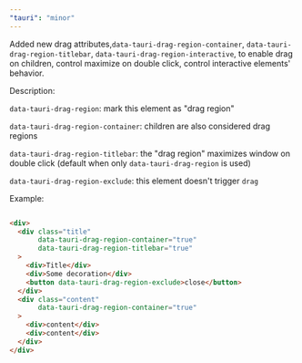 ```yaml
---
"tauri": "minor"
---
```


Added new drag attributes,`data-tauri-drag-region-container`, `data-tauri-drag-region-titlebar`, `data-tauri-drag-region-interactive`, to enable drag on children, control maximize on double click, control interactive elements' behavior.

Description:

`data-tauri-drag-region`: mark this element as "drag region"

`data-tauri-drag-region-container`: children are also considered drag regions

`data-tauri-drag-region-titlebar`: the "drag region" maximizes window on double click (default when only `data-tauri-drag-region` is used)

`data-tauri-drag-region-exclude`: this element doesn't trigger `drag`

Example:

```html

<div>
  <div class="title"
       data-tauri-drag-region-container="true"
       data-tauri-drag-region-titlebar="true"
  >
    <div>Title</div>
    <div>Some decoration</div>
    <button data-tauri-drag-region-exclude>close</button>
  </div>
  <div class="content"
       data-tauri-drag-region-container="true"
  >
    <div>content</div>
    <div>content</div>
  </div>
</div>
```
